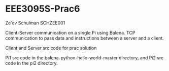 # EEE3095S-Prac6
Ze'ev Schulman
SCHZEE001

Client-Server communication on a single Pi using Balena. TCP communication to pass data and instructions between a server and a client.

Client and Server src code for prac solution

Pi1 src code in the balena-python-hello-world-master directory, and Pi2 src code in the pi2 directory.
